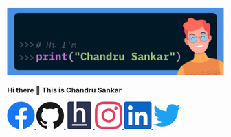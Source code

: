 ![](https://raw.githubusercontent.com/ChandruSankar/ChandruSankar/master/Readme_Profile.jpg)

### Hi there 👋 This is Chandru Sankar 

<a href="https://www.facebook.com/chanesc99/" target="_blank">
  <img src="https://raw.githubusercontent.com/ChandruSankar/ChandruSankar/master/assets/facebook.svg" width="64" height="64">
</a>

<a href="https://github.com/ChandruSankar" target="_blank">
  <img src="https://raw.githubusercontent.com/ChandruSankar/ChandruSankar/master/assets/github.svg" width="64" height="64">
</a>

<a href="https://www.hackerearth.com/@escchandru" target="_blank">
  <img src="https://raw.githubusercontent.com/ChandruSankar/ChandruSankar/master/assets/hackerearth.svg" width="64" height="64">
</a>

<a href="https://www.instagram.com/escchandru/" target="_blank">
  <img src="https://raw.githubusercontent.com/ChandruSankar/ChandruSankar/master/assets/instagram.svg" width="64" height="64">
</a>

<a href="https://github.com/bharathmsd7" target="_blank">
  <img src="https://raw.githubusercontent.com/ChandruSankar/ChandruSankar/master/assets/linkedin.svg" width="64" height="64">
</a>

<a href="https://twitter.com/escchandru" target="_blank">
  <img src="https://raw.githubusercontent.com/ChandruSankar/ChandruSankar/master/assets/twitter.svg" width="64" height="64">
</a>










